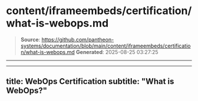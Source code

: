 # content/iframeembeds/certification/what-is-webops.md

> **Source**: https://github.com/pantheon-systems/documentation/blob/main/content/iframeembeds/certification/what-is-webops.md
> **Generated**: 2025-08-25 03:27:25

---

---
title: WebOps Certification
subtitle: "What is WebOps?"
---

<Partial file="certification-guide/what-is-webops.md" />
